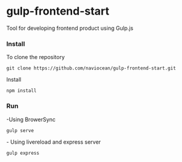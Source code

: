 # gulp-frontend-start
Tool for developing frontend product using Gulp.js
<h3>Install</h3>
<p>To clone the repository</p>
<pre><code>git clone https://github.com/naviocean/gulp-frontend-start.git</code></pre>
<p>Install</p>
<pre><code>npm install</code></pre>

<h3>Run</h3>
<p>-Using BrowerSync</p>
<pre><code>gulp serve</code></pre>
<p>- Using livereload and express server</p>
<pre><code>gulp express</code></pre>


